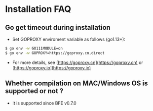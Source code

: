 # Installation FAQ

## Go get timeout during installation
- Set GOPROXY enviroment variable as follows (go1.13+):
```bash
$ go env -w GO111MODULE=on
$ go env -w GOPROXY=https://goproxy.cn,direct
```
- For more details, see [https://goproxy.cn](https://goproxy.cn) or [https://goproxy.io](https://goproxy.io)

## Whether compilation on MAC/Windows OS is supported or not ?
- It is supported since BFE v0.7.0 

